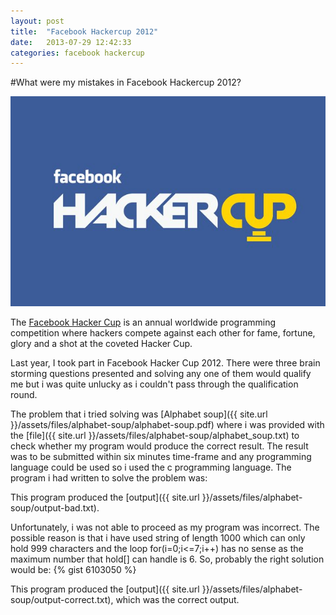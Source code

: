 ```yaml
---
layout: post
title:  "Facebook Hackercup 2012"
date:   2013-07-29 12:42:33
categories: facebook hackercup
---
```


#What were my mistakes in Facebook Hackercup 2012?

![Facebook Hackercup](/assets/images/hackercup.jpg "Facebook Hackercup")


The [Facebook Hacker Cup](http://https://www.facebook.com/hackercup "Facebook Hacker Cup") is an annual worldwide programming competition where hackers compete against each other for fame, fortune, glory and a shot at the coveted Hacker Cup.

Last year, I took part in Facebook Hacker Cup 2012. There were three brain storming questions presented and solving any one of them would qualify me but i was quite unlucky as i couldn't pass through the qualification round.

The problem that i tried solving was [Alphabet soup]({{ site.url }}/assets/files/alphabet-soup/alphabet-soup.pdf) where i was provided with the [file]({{ site.url }}/assets/files/alphabet-soup/alphabet_soup.txt) to check whether my program would produce the correct result. The result was to be submitted within six minutes time-frame and any programming language could be used so i used the c programming language. The program i had written to solve the problem was: <script src="https://gist.github.com/467f46c5cde7b2422ffe.js"> </script>

This program produced the [output]({{ site.url }}/assets/files/alphabet-soup/output-bad.txt).

Unfortunately, i was not able to proceed as my program was incorrect. The possible reason is that i have used string of length 1000 which can only hold 999 characters and the loop for(i=0;i<=7;i++) has no sense as the maximum number that hold\[\] can handle is 6. So, probably the right solution would be: {% gist 6103050 %}

This program produced the [output]({{ site.url }}/assets/files/alphabet-soup/output-correct.txt), which was the correct output.